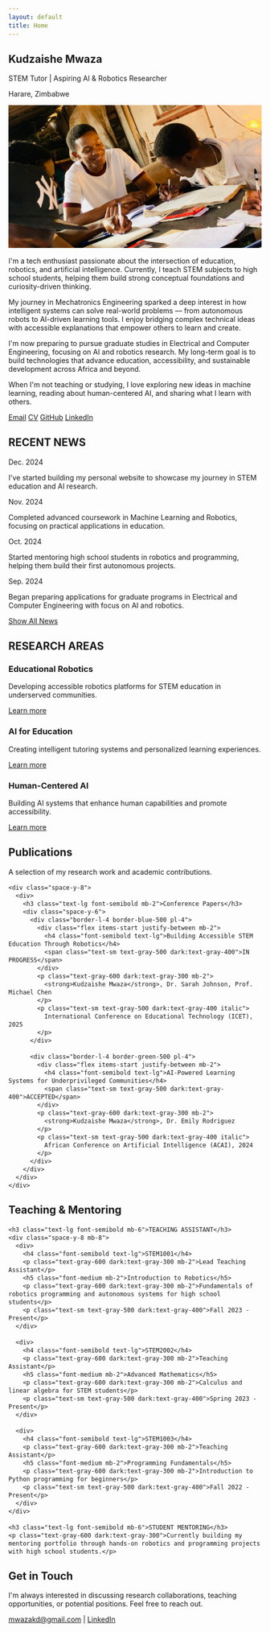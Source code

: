 ```yaml
---
layout: default
title: Home
---
```


<!-- Hero Section - Exact jerrygao.me layout -->
<section class="max-w-4xl mx-auto px-4 pt-8 pb-16">
  <!-- Name and Title -->
  <div class="text-center mb-8">
    <h1 class="text-4xl font-bold mb-2">Kudzaishe Mwaza</h1>
    <p class="text-xl text-gray-600 dark:text-gray-300 mb-2">STEM Tutor | Aspiring AI & Robotics Researcher</p>
    <p class="text-gray-500 dark:text-gray-400">Harare, Zimbabwe</p>
  </div>
  
  <!-- About Section with Image - jerrygao.me style -->
  <div class="flex flex-col lg:flex-row items-start gap-8 mb-16">
    <div class="flex-shrink-0">
      <img src="/assets/images/tutor5.jpg" alt="Kudzaishe Mwaza" class="w-48 h-48 rounded-lg shadow-lg object-cover">
    </div>
    <div class="flex-1">
      <p class="text-lg leading-relaxed mb-4">
        I'm a tech enthusiast passionate about the intersection of education, robotics, and artificial intelligence. Currently, I teach STEM subjects to high school students, helping them build strong conceptual foundations and curiosity-driven thinking.
      </p>
      <p class="text-lg leading-relaxed mb-4">
        My journey in Mechatronics Engineering sparked a deep interest in how intelligent systems can solve real-world problems — from autonomous robots to AI-driven learning tools. I enjoy bridging complex technical ideas with accessible explanations that empower others to learn and create.
      </p>
      <p class="text-lg leading-relaxed mb-4">
        I'm now preparing to pursue graduate studies in Electrical and Computer Engineering, focusing on AI and robotics research. My long-term goal is to build technologies that advance education, accessibility, and sustainable development across Africa and beyond.
      </p>
      <p class="text-lg leading-relaxed">
        When I'm not teaching or studying, I love exploring new ideas in machine learning, reading about human-centered AI, and sharing what I learn with others.
      </p>
    </div>
  </div>
  
  <!-- Social Links - jerrygao.me style -->
  <div class="text-center mb-16">
    <div class="flex justify-center space-x-6">
      <a href="mailto:mwazakd@gmail.com" class="text-gray-600 hover:text-gray-900 dark:text-gray-300 dark:hover:text-white transition">Email</a>
      <a href="/assets/mwazakd_cv.pdf" class="text-gray-600 hover:text-gray-900 dark:text-gray-300 dark:hover:text-white transition">CV</a>
      <a href="https://github.com/mwazakd" class="text-gray-600 hover:text-gray-900 dark:text-gray-300 dark:hover:text-white transition">GitHub</a>
      <a href="https://www.linkedin.com/in/kudzaishe-mwaza-3630a42a2" class="text-gray-600 hover:text-gray-900 dark:text-gray-300 dark:hover:text-white transition">LinkedIn</a>
    </div>
  </div>
</section>

<!-- Recent News Section -->
<section class="bg-gray-50 dark:bg-gray-800 py-16">
  <div class="max-w-4xl mx-auto px-4">
    <h2 class="text-2xl font-bold mb-8">RECENT NEWS</h2>
    <div class="space-y-6">
      <div class="flex items-start gap-4">
        <span class="text-sm text-gray-500 dark:text-gray-400 font-mono whitespace-nowrap">Dec. 2024</span>
        <p class="text-gray-700 dark:text-gray-300">I've started building my personal website to showcase my journey in STEM education and AI research.</p>
      </div>
      <div class="flex items-start gap-4">
        <span class="text-sm text-gray-500 dark:text-gray-400 font-mono whitespace-nowrap">Nov. 2024</span>
        <p class="text-gray-700 dark:text-gray-300">Completed advanced coursework in Machine Learning and Robotics, focusing on practical applications in education.</p>
      </div>
      <div class="flex items-start gap-4">
        <span class="text-sm text-gray-500 dark:text-gray-400 font-mono whitespace-nowrap">Oct. 2024</span>
        <p class="text-gray-700 dark:text-gray-300">Started mentoring high school students in robotics and programming, helping them build their first autonomous projects.</p>
      </div>
      <div class="flex items-start gap-4">
        <span class="text-sm text-gray-500 dark:text-gray-400 font-mono whitespace-nowrap">Sep. 2024</span>
        <p class="text-gray-700 dark:text-gray-300">Began preparing applications for graduate programs in Electrical and Computer Engineering with focus on AI and robotics.</p>
      </div>
    </div>
    <div class="mt-6">
      <a href="#" class="text-blue-600 hover:text-blue-800 dark:text-blue-400 dark:hover:text-blue-300">Show All News</a>
    </div>
  </div>
</section>

<!-- Research Areas Section -->
<section class="py-16">
  <div class="max-w-4xl mx-auto px-4">
    <h2 class="text-2xl font-bold mb-8">RESEARCH AREAS</h2>
    <div class="grid md:grid-cols-3 gap-8">
      <div class="text-center">
        <h3 class="text-lg font-semibold mb-4">Educational Robotics</h3>
        <p class="text-gray-600 dark:text-gray-300 mb-4">Developing accessible robotics platforms for STEM education in underserved communities.</p>
        <a href="/research" class="text-blue-600 hover:text-blue-800 dark:text-blue-400 dark:hover:text-blue-300">Learn more</a>
      </div>
      <div class="text-center">
        <h3 class="text-lg font-semibold mb-4">AI for Education</h3>
        <p class="text-gray-600 dark:text-gray-300 mb-4">Creating intelligent tutoring systems and personalized learning experiences.</p>
        <a href="/research" class="text-blue-600 hover:text-blue-800 dark:text-blue-400 dark:hover:text-blue-300">Learn more</a>
      </div>
      <div class="text-center">
        <h3 class="text-lg font-semibold mb-4">Human-Centered AI</h3>
        <p class="text-gray-600 dark:text-gray-300 mb-4">Building AI systems that enhance human capabilities and promote accessibility.</p>
        <a href="/research" class="text-blue-600 hover:text-blue-800 dark:text-blue-400 dark:hover:text-blue-300">Learn more</a>
      </div>
    </div>
  </div>
</section>

<!-- Publications Section - jerrygao.me style -->
<section class="bg-gray-50 dark:bg-gray-800 py-16">
  <div class="max-w-4xl mx-auto px-4">
    <h2 class="text-2xl font-bold mb-8">Publications</h2>
    <p class="text-gray-600 dark:text-gray-300 mb-8">A selection of my research work and academic contributions.</p>
    
    <div class="space-y-8">
      <div>
        <h3 class="text-lg font-semibold mb-2">Conference Papers</h3>
        <div class="space-y-6">
          <div class="border-l-4 border-blue-500 pl-4">
            <div class="flex items-start justify-between mb-2">
              <h4 class="font-semibold text-lg">Building Accessible STEM Education Through Robotics</h4>
              <span class="text-sm text-gray-500 dark:text-gray-400">IN PROGRESS</span>
            </div>
            <p class="text-gray-600 dark:text-gray-300 mb-2">
              <strong>Kudzaishe Mwaza</strong>, Dr. Sarah Johnson, Prof. Michael Chen
            </p>
            <p class="text-sm text-gray-500 dark:text-gray-400 italic">
              International Conference on Educational Technology (ICET), 2025
            </p>
          </div>
          
          <div class="border-l-4 border-green-500 pl-4">
            <div class="flex items-start justify-between mb-2">
              <h4 class="font-semibold text-lg">AI-Powered Learning Systems for Underprivileged Communities</h4>
              <span class="text-sm text-gray-500 dark:text-gray-400">ACCEPTED</span>
            </div>
            <p class="text-gray-600 dark:text-gray-300 mb-2">
              <strong>Kudzaishe Mwaza</strong>, Dr. Emily Rodriguez
            </p>
            <p class="text-sm text-gray-500 dark:text-gray-400 italic">
              African Conference on Artificial Intelligence (ACAI), 2024
            </p>
          </div>
        </div>
      </div>
    </div>
  </div>
</section>

<!-- Teaching Section - jerrygao.me style -->
<section class="py-16">
  <div class="max-w-4xl mx-auto px-4">
    <h2 class="text-2xl font-bold mb-8">Teaching & Mentoring</h2>
    
    <h3 class="text-lg font-semibold mb-6">TEACHING ASSISTANT</h3>
    <div class="space-y-8 mb-8">
      <div>
        <h4 class="font-semibold text-lg">STEM1001</h4>
        <p class="text-gray-600 dark:text-gray-300 mb-2">Lead Teaching Assistant</p>
        <h5 class="font-medium mb-2">Introduction to Robotics</h5>
        <p class="text-gray-600 dark:text-gray-300 mb-2">Fundamentals of robotics programming and autonomous systems for high school students</p>
        <p class="text-sm text-gray-500 dark:text-gray-400">Fall 2023 - Present</p>
      </div>
      
      <div>
        <h4 class="font-semibold text-lg">STEM2002</h4>
        <p class="text-gray-600 dark:text-gray-300 mb-2">Teaching Assistant</p>
        <h5 class="font-medium mb-2">Advanced Mathematics</h5>
        <p class="text-gray-600 dark:text-gray-300 mb-2">Calculus and linear algebra for STEM students</p>
        <p class="text-sm text-gray-500 dark:text-gray-400">Spring 2023 - Present</p>
      </div>
      
      <div>
        <h4 class="font-semibold text-lg">STEM1003</h4>
        <p class="text-gray-600 dark:text-gray-300 mb-2">Teaching Assistant</p>
        <h5 class="font-medium mb-2">Programming Fundamentals</h5>
        <p class="text-gray-600 dark:text-gray-300 mb-2">Introduction to Python programming for beginners</p>
        <p class="text-sm text-gray-500 dark:text-gray-400">Fall 2022 - Present</p>
      </div>
    </div>
    
    <h3 class="text-lg font-semibold mb-6">STUDENT MENTORING</h3>
    <p class="text-gray-600 dark:text-gray-300">Currently building my mentoring portfolio through hands-on robotics and programming projects with high school students.</p>
  </div>
</section>

<!-- Get in Touch Section - jerrygao.me style -->
<section id="contact" class="bg-gray-50 dark:bg-gray-800 py-16">
  <div class="max-w-4xl mx-auto px-4 text-center">
    <h2 class="text-2xl font-bold mb-8">Get in Touch</h2>
    <p class="text-lg text-gray-600 dark:text-gray-300 mb-8">
      I'm always interested in discussing research collaborations, teaching opportunities, or potential positions. Feel free to reach out.
    </p>
    <div class="flex justify-center space-x-6">
      <a href="mailto:mwazakd@gmail.com" class="text-blue-600 hover:text-blue-800 dark:text-blue-400 dark:hover:text-blue-300">mwazakd@gmail.com</a>
      <span class="text-gray-400">|</span>
      <a href="https://www.linkedin.com/in/kudzaishe-mwaza-3630a42a2" class="text-blue-600 hover:text-blue-800 dark:text-blue-400 dark:hover:text-blue-300">LinkedIn</a>
    </div>
  </div>
</section>

